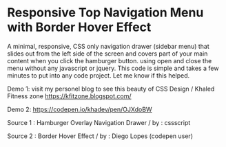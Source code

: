 # Responsive Top Navigation Menu with Border Hover Effect
A minimal, responsive, CSS only navigation drawer (sidebar menu) that slides out from the left side of the screen
and covers part of your main content when you click the hamburger button. using open and close the menu
without any javascript or jquery.
This code is simple and takes a few minutes to put into any code project.
Let me know if this helped.


Demo 1: visit my personel blog to see this beauty of CSS Design / Khaled Fitness zone https://kfitzone.blogspot.com/

Demo 2: https://codepen.io/khadev/pen/OJXdoBW

Source 1 : Hamburger Overlay Navigation Drawer / by : cssscript

Source 2 : Border Hover Effect / by : Diego Lopes (codepen user)
